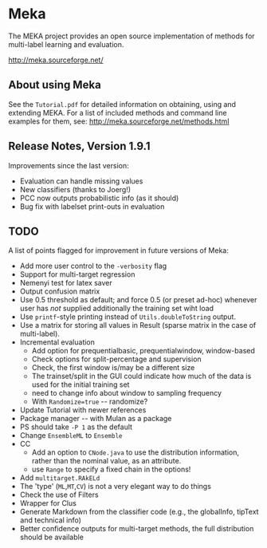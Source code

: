 # Meka

The MEKA project provides an open source implementation of methods for multi-label learning and evaluation.

http://meka.sourceforge.net/

## About using Meka

See the `Tutorial.pdf` for detailed information on obtaining, using and extending MEKA.
For a list of included methods and command line examples for them, 
	see: http://meka.sourceforge.net/methods.html


## Release Notes, Version 1.9.1

Improvements since the last version:

* Evaluation can handle missing values
* New classifiers (thanks to Joerg!)
* PCC now outputs probabilistic info (as it should)
* Bug fix with labelset print-outs in evaluation

## TODO

A list of points flagged for improvement in future versions of Meka:

* Add more user control to the `-verbosity` flag
* Support for multi-target regression
* Nemenyi test for latex saver
* Output confusion matrix
* Use 0.5 threshold as default; and force 0.5 (or preset ad-hoc) whenever user has *not* supplied additionally the training set wiht load
* Use `printf`-style printing instead of `Utils.doubleToString` output.
* Use a matrix for storing all values in Result (sparse matrix in the case of multi-label).
* Incremental evaluation
	* Add option for prequentialbasic, prequentialwindow, window-based
	* Check options for split-percentage and supervision
	* Check, the first window is/may be a different size
	* The trainset/split in the GUI could indicate how much of the data is used for the initial training set
	* need to change info about window to sampling frequency
	* With `Randomize=true` -- randomize?
* Update Tutorial with newer references
* Package manager -- with Mulan as a package
* PS should take `-P 1` as the default
* Change `EnsembleML` to `Ensemble`
* CC
	* Add an option to `CNode.java` to use the distribution information, rather than the nominal value, as an attribute.
	* use `Range` to specify a fixed chain in the options!
* Add `multitarget.RAkELd`
* The 'type' (`ML`,`MT`,`CV`) is not a very elegant way to do things
* Check the use of Filters
* Wrapper for Clus
* Generate Markdown from the classifier code (e.g., the globalInfo, tipText and technical info)
* Better confidence outputs for multi-target methods, the full distribution should be available

